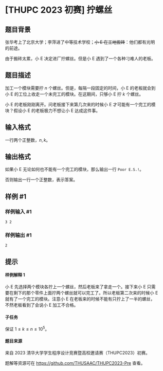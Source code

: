 # [THUPC 2023 初赛] 拧螺丝

## 题目背景

张华考上了北京大学；李萍进了中等技术学校；~~小 E 在工地搬砖~~：他们都有光明的前途。

由于搬砖太累，小 E 决定进厂拧螺丝。但是小 E 遇到了一个各种刁难人的老板。

## 题目描述

加工一个模块需要拧 $n$ 个螺丝。但是，每隔一段固定的时间，小 E 的老板就会到小 E 的工位上收走一个未完工的模块。在这期间，只够小 E 拧 $k$ 个螺丝。

小 E 的老板刚刚离开。问老板接下来第几次来的时候小 E 才可能有一个完工的模块？假设小 E 的老板极力不想让小 E 达成这件事。

## 输入格式

一行两个正整数，$n,k$。

## 输出格式

如果小 E 无论如何也不能有一个完工的模块，那么输出一行 `Poor E.S.!`。

否则输出一行一个正整数，表示答案。

## 样例 #1

### 样例输入 #1
```
3 2
```

### 样例输出 #1

```
2
```

## 提示

#### 样例解释 1

小 E 先选择两个模块各拧上一个螺丝，然后老板来了拿走一个。接下来小 E 只需要在剩下的那个零件上面拧两个螺丝就可以完工了。所以老板第二次来的时候小 E 就有了一个完工的模块。注意小 E 在老板来的时候不能有只拧上了一半的螺丝，不然老板看到了会说小 E 加工不合格。

#### 子任务

保证 $1\le k \le n \le 10^5$。

#### 题目来源

来自 2023 清华大学学生程序设计竞赛暨高校邀请赛（THUPC2023）初赛。

题解等资源可在 <https://github.com/THUSAAC/THUPC2023-Pre> 查看。
